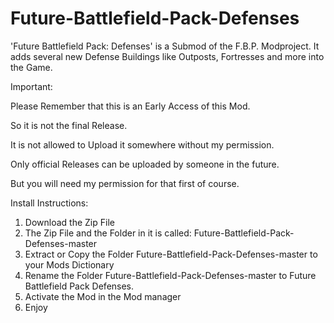 # Future-Battlefield-Pack-Defenses
'Future Battlefield Pack: Defenses' is a Submod of the F.B.P. Modproject. It adds several new Defense Buildings like Outposts, Fortresses and more into the Game.

Important:

Please Remember that this is an Early Access of this Mod.

So it is not the final Release.

It is not allowed to Upload it somewhere without my permission.

Only official Releases can be uploaded by someone in the future.

But you will need my permission for that first of course.

Install Instructions:
1) Download the Zip File  
2) The Zip File and the Folder in it is called: Future-Battlefield-Pack-Defenses-master
3) Extract or Copy the Folder Future-Battlefield-Pack-Defenses-master to your Mods Dictionary 
4) Rename the Folder Future-Battlefield-Pack-Defenses-master to Future Battlefield Pack Defenses. 
5) Activate the Mod in the Mod manager 
6) Enjoy 

